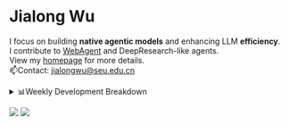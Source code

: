 #  Jialong Wu

I focus on building **native agentic models** and enhancing LLM **efficiency**.<br>
I contribute to [WebAgent](https://github.com/Alibaba-NLP/WebAgent) and DeepResearch-like agents.<br>
View my [homepage](https://callanwu.github.io/) for more details. <br>
📫Contact: jialongwu@seu.edu.cn

<details><summary>📊Weekly Development Breakdown</summary>

<!--START_SECTION:waka-->

```txt
From: 04 July 2025 - To: 11 July 2025

Total Time: 17 hrs 26 mins

Python       12 hrs 4 mins   █████████████████▒░░░░░░░   69.21 %
JSON         4 hrs 37 mins   ██████▓░░░░░░░░░░░░░░░░░░   26.56 %
Bash         19 mins         ▒░░░░░░░░░░░░░░░░░░░░░░░░   01.84 %
Markdown     17 mins         ▒░░░░░░░░░░░░░░░░░░░░░░░░   01.64 %
Other        7 mins          ▒░░░░░░░░░░░░░░░░░░░░░░░░   00.67 %
```

<!--END_SECTION:waka-->

[![wakatime](https://wakatime.com/badge/user/c6720b29-9431-4a60-bc9d-e1fb2b6bd65f.svg)](https://wakatime.com/@c6720b29-9431-4a60-bc9d-e1fb2b6bd65f)
</details>

[![](https://img.shields.io/badge/Google%20Scholar-4385FE.svg?&color=d6d6d6&style=flat-square&logo=google-scholar)](https://scholar.google.com/citations?user=6eg2m4YAAAAJ)
![](https://komarev.com/ghpvc/?username=callanwu)
